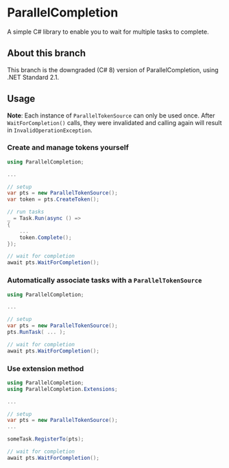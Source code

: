 # ParallelCompletion

A simple C# library to enable you to wait for multiple tasks to complete.

## About this branch

This branch is the downgraded (C# 8) version of ParallelCompletion, using .NET Standard 2.1.

## Usage

**Note**: Each instance of `ParallelTokenSource` can only be used once. After `WaitForCompletion()` calls, they were invalidated and calling again will result in `InvalidOperationException`.

### Create and manage tokens yourself

```csharp
using ParallelCompletion;

...

// setup
var pts = new ParallelTokenSource();
var token = pts.CreateToken();

// run tasks
_ = Task.Run(async () =>
{
    ...
    token.Complete();
});

// wait for completion
await pts.WaitForCompletion();
```

### Automatically associate tasks with a `ParallelTokenSource`

```csharp
using ParallelCompletion;

...

// setup
var pts = new ParallelTokenSource();
pts.RunTask( ... );

// wait for completion
await pts.WaitForCompletion();
```

### Use extension method

```csharp
using ParallelCompletion;
using ParallelCompletion.Extensions;

...

// setup
var pts = new ParallelTokenSource();
...

someTask.RegisterTo(pts);

// wait for completion
await pts.WaitForCompletion();
```

